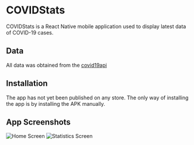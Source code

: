 # COVIDStats

COVIDStats is a React Native mobile application used to display latest data of COVID-19 cases.

## Data

All data was obtained from the [covid19api](https://covid19api.com/)

## Installation

The app has not yet been published on any store. The only way of installing the app is by installing the APK manually.

## App Screenshots
![Home Screen](https://user-images.githubusercontent.com/43612294/88759690-e6c59300-d19d-11ea-929d-8bc56f02b631.png)
![Statistics Screen](https://user-images.githubusercontent.com/43612294/88759631-cc8bb500-d19d-11ea-80b4-a5122c4a5b75.png)
